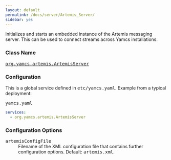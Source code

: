 ```yaml
---
layout: default
permalink: /docs/server/Artemis_Server/
sidebar: yes
---
```


Initializes and starts an embedded instance of the Artemis messaging server. This can be used to connect streams across Yamcs installations.

### Class Name
[<tt>org.yamcs.artemis.ArtemisServer</tt>](https://javadoc.io/page/org.yamcs/yamcs-artemis/latest/org/yamcs/artemis/ArtemisServer.html)

### Configuration

This is a global service defined in <tt>etc/yamcs.yaml</tt>. Example from a typical deployment:

<pre class="r header">yamcs.yaml</pre>
```yaml
services:
  - org.yamcs.artemis.ArtemisServer
```

### Configuration Options

<dl>
  <dt><tt>artemisConfigFile</tt></dt>
  <dd>
    Filename of the XML configuration file that contains further configuration options. Default: <tt>artemis.xml</tt>.
  </dd>
</dl>
